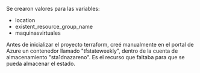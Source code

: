 Se crearon valores para las variables:
- location
- existent_resource_group_name
- maquinasvirtuales

Antes de inicializar el proyecto terraform, creé manualmente en el portal de Azure un contenedor llamado "tfstateweekly", dentro de la cuenta de almacenamiento "sta1dnazareno". Es el recurso que faltaba para que se pueda almacenar el estado.